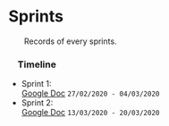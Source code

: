 # Sprints

&emsp;&emsp;Records of every sprints.

### &emsp;Timeline
* Sprint 1:  
 [Google Doc](https://docs.google.com/document/d/1CtU4167Dw7sN2Qc_yhpG04NuWqle-KyOwjYU7D8uSTg) `27/02/2020 - 04/03/2020`
* Sprint 2:  
  [Google Doc](https://docs.google.com/document/d/15TamSl0R9b2-2ka6uA4I1ELWkc_Jfdvp_vVQHEEHwu0) `13/03/2020 - 20/03/2020`
